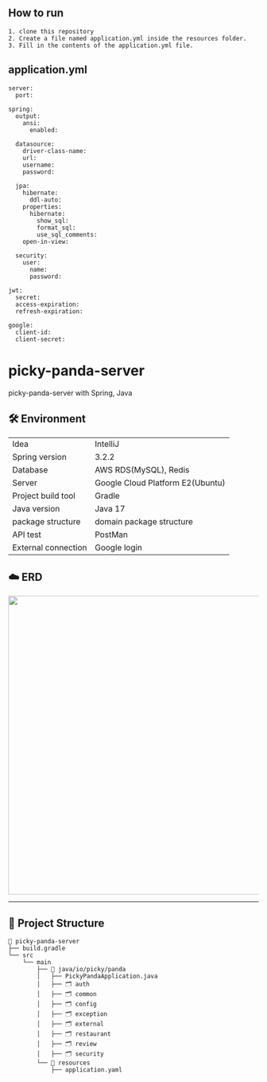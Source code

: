## How to run
```
1. clone this repository
2. Create a file named application.yml inside the resources folder.
3. Fill in the contents of the application.yml file.
```

## application.yml
```
server:
  port:

spring:
  output:
    ansi:
      enabled:

  datasource:
    driver-class-name:
    url:
    username:
    password:

  jpa:
    hibernate:
      ddl-auto:
    properties:
      hibernate:
        show_sql:
        format_sql:
        use_sql_comments:
    open-in-view:

  security:
    user:
      name:
      password:

jwt:
  secret:
  access-expiration:
  refresh-expiration:

google:
  client-id:
  client-secret:
```

# picky-panda-server
picky-panda-server with Spring, Java

## 🛠️ Environment

| |  |
| --- | --- |
| Idea | IntelliJ |
| Spring version | 3.2.2 |
| Database | AWS RDS(MySQL), Redis |
| Server | Google Cloud Platform E2(Ubuntu) |
| Project build tool | Gradle |
| Java version | Java 17  |
| package structure | domain package structure |
| API test | PostMan |
| External connection | Google login

## ☁️ ERD
<img width="600" src="https://github.com/picky-panda/picky-panda-server/assets/51286325/c8adee74-00ec-447d-927a-5f375b6297d2">

<hr>

## 📂 Project Structure
```
📂 picky-panda-server
├── build.gradle
└── src
    └── main
        ├── 📂 java/io/picky/panda
        │   ├── PickyPandaApplication.java
        │   ├── 🗂 auth
        │   ├── 🗂 common
        │   ├── 🗂 config
        │   ├── 🗂 exception
        │   ├── 🗂 external
        │   ├── 🗂 restaurant
        │   ├── 🗂 review
        │   ├── 🗂 security
        └── 📂 resources
            ├── application.yaml
```
